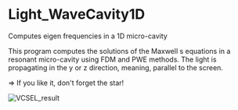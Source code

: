 # Light_WaveCavity1D
Computes eigen frequencies in a 1D micro-cavity

This program computes the solutions of the Maxwell s equations in a resonant micro-cavity using FDM and PWE methods. The light is propagating in the y or z direction, meaning, parallel to the screen.

=> If you like it, don't forget the star!

![VCSEL_result](https://user-images.githubusercontent.com/35040499/134243641-34d1b72e-55b4-4a45-9c52-7a9165d6c3e1.PNG)
